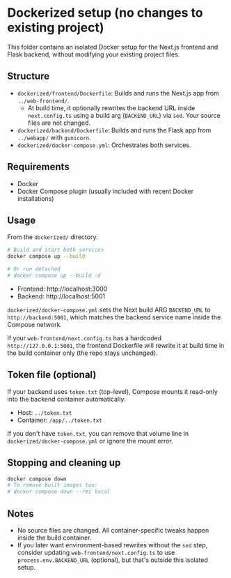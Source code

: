 # Dockerized setup (no changes to existing project)

This folder contains an isolated Docker setup for the Next.js frontend and Flask backend, without modifying your existing project files.

## Structure
- `dockerized/frontend/Dockerfile`: Builds and runs the Next.js app from `../web-frontend/`.
  - At build time, it optionally rewrites the backend URL inside `next.config.ts` using a build arg (`BACKEND_URL`) via `sed`. Your source files are not changed.
- `dockerized/backend/Dockerfile`: Builds and runs the Flask app from `../webapp/` with `gunicorn`.
- `dockerized/docker-compose.yml`: Orchestrates both services.

## Requirements
- Docker
- Docker Compose plugin (usually included with recent Docker installations)

## Usage
From the `dockerized/` directory:

```bash
# Build and start both services
docker compose up --build

# Or run detached
# docker compose up --build -d
```

- Frontend: http://localhost:3000
- Backend: http://localhost:5001

`dockerized/docker-compose.yml` sets the Next build ARG `BACKEND_URL` to `http://backend:5001`, which matches the backend service name inside the Compose network.

If your `web-frontend/next.config.ts` has a hardcoded `http://127.0.0.1:5001`, the frontend Dockerfile will rewrite it at build time in the build container only (the repo stays unchanged).

## Token file (optional)
If your backend uses `token.txt` (top-level), Compose mounts it read-only into the backend container automatically:
- Host: `../token.txt`
- Container: `/app/../token.txt`

If you don't have `token.txt`, you can remove that volume line in `dockerized/docker-compose.yml` or ignore the mount error.

## Stopping and cleaning up
```bash
docker compose down
# To remove built images too:
# docker compose down --rmi local
```

## Notes
- No source files are changed. All container-specific tweaks happen inside the build container.
- If you later want environment-based rewrites without the `sed` step, consider updating `web-frontend/next.config.ts` to use `process.env.BACKEND_URL` (optional), but that's outside this isolated setup.
